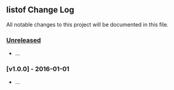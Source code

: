 ## listof Change Log

All notable changes to this project will be documented in this file.

### [Unreleased][unreleased]

- ...

### [v1.0.0] - 2016-01-01

- ...

[unreleased]: https://github.com/joelalejandro/listof/compare/v1.0.0...HEAD
[v0.0.1]: https://github.com/joelalejandro/listof/compare/v0.0.0...v1.0.0
